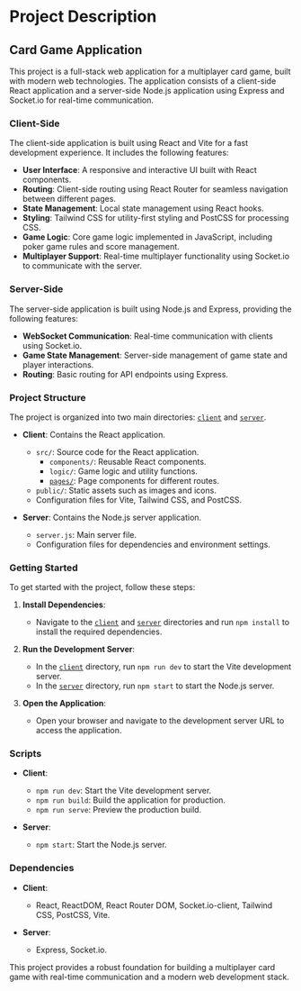 # Project Description

## Card Game Application

This project is a full-stack web application for a multiplayer card game, built with modern web technologies. The application consists of a client-side React application and a server-side Node.js application using Express and Socket.io for real-time communication.

### Client-Side

The client-side application is built using React and Vite for a fast development experience. It includes the following features:

- **User Interface**: A responsive and interactive UI built with React components.
- **Routing**: Client-side routing using React Router for seamless navigation between different pages.
- **State Management**: Local state management using React hooks.
- **Styling**: Tailwind CSS for utility-first styling and PostCSS for processing CSS.
- **Game Logic**: Core game logic implemented in JavaScript, including poker game rules and score management.
- **Multiplayer Support**: Real-time multiplayer functionality using Socket.io to communicate with the server.

### Server-Side

The server-side application is built using Node.js and Express, providing the following features:

- **WebSocket Communication**: Real-time communication with clients using Socket.io.
- **Game State Management**: Server-side management of game state and player interactions.
- **Routing**: Basic routing for API endpoints using Express.

### Project Structure

The project is organized into two main directories: [``client``](command:_github.copilot.openRelativePath?%5B%7B%22scheme%22%3A%22file%22%2C%22authority%22%3A%22%22%2C%22path%22%3A%22%2Fc%3A%2FUsers%2FUser%2FDesktop%2FCode%2Fcard-game%2Fclient%22%2C%22query%22%3A%22%22%2C%22fragment%22%3A%22%22%7D%5D "c:\Users\User\Desktop\Code\card-game\client") and [``server``](command:_github.copilot.openRelativePath?%5B%7B%22scheme%22%3A%22file%22%2C%22authority%22%3A%22%22%2C%22path%22%3A%22%2Fc%3A%2FUsers%2FUser%2FDesktop%2FCode%2Fcard-game%2Fserver%22%2C%22query%22%3A%22%22%2C%22fragment%22%3A%22%22%7D%5D "c:\Users\User\Desktop\Code\card-game\server").

- **Client**: Contains the React application.
  - `src/`: Source code for the React application.
    - `components/`: Reusable React components.
    - `logic/`: Game logic and utility functions.
    - [`pages/`](command:_github.copilot.openSymbolFromReferences?%5B%7B%22%24mid%22%3A1%2C%22path%22%3A%22%2Fc%3A%2FUsers%2FUser%2FDesktop%2FCode%2Fcard-game%2Fclient%2Fsrc%2Fpages%2FUsernameInput.jsx%22%2C%22scheme%22%3A%22file%22%7D%2C%7B%22line%22%3A0%2C%22character%22%3A0%7D%5D "client/src/pages/UsernameInput.jsx"): Page components for different routes.
  - `public/`: Static assets such as images and icons.
  - Configuration files for Vite, Tailwind CSS, and PostCSS.

- **Server**: Contains the Node.js server application.
  - `server.js`: Main server file.
  - Configuration files for dependencies and environment settings.

### Getting Started

To get started with the project, follow these steps:

1. **Install Dependencies**:
   - Navigate to the [``client``](command:_github.copilot.openRelativePath?%5B%7B%22scheme%22%3A%22file%22%2C%22authority%22%3A%22%22%2C%22path%22%3A%22%2Fc%3A%2FUsers%2FUser%2FDesktop%2FCode%2Fcard-game%2Fclient%22%2C%22query%22%3A%22%22%2C%22fragment%22%3A%22%22%7D%5D "c:\Users\User\Desktop\Code\card-game\client") and [``server``](command:_github.copilot.openRelativePath?%5B%7B%22scheme%22%3A%22file%22%2C%22authority%22%3A%22%22%2C%22path%22%3A%22%2Fc%3A%2FUsers%2FUser%2FDesktop%2FCode%2Fcard-game%2Fserver%22%2C%22query%22%3A%22%22%2C%22fragment%22%3A%22%22%7D%5D "c:\Users\User\Desktop\Code\card-game\server") directories and run `npm install` to install the required dependencies.

2. **Run the Development Server**:
   - In the [``client``](command:_github.copilot.openRelativePath?%5B%7B%22scheme%22%3A%22file%22%2C%22authority%22%3A%22%22%2C%22path%22%3A%22%2Fc%3A%2FUsers%2FUser%2FDesktop%2FCode%2Fcard-game%2Fclient%22%2C%22query%22%3A%22%22%2C%22fragment%22%3A%22%22%7D%5D "c:\Users\User\Desktop\Code\card-game\client") directory, run `npm run dev` to start the Vite development server.
   - In the [``server``](command:_github.copilot.openRelativePath?%5B%7B%22scheme%22%3A%22file%22%2C%22authority%22%3A%22%22%2C%22path%22%3A%22%2Fc%3A%2FUsers%2FUser%2FDesktop%2FCode%2Fcard-game%2Fserver%22%2C%22query%22%3A%22%22%2C%22fragment%22%3A%22%22%7D%5D "c:\Users\User\Desktop\Code\card-game\server") directory, run `npm start` to start the Node.js server.

3. **Open the Application**:
   - Open your browser and navigate to the development server URL to access the application.

### Scripts

- **Client**:
  - `npm run dev`: Start the Vite development server.
  - `npm run build`: Build the application for production.
  - `npm run serve`: Preview the production build.

- **Server**:
  - `npm start`: Start the Node.js server.

### Dependencies

- **Client**:
  - React, ReactDOM, React Router DOM, Socket.io-client, Tailwind CSS, PostCSS, Vite.

- **Server**:
  - Express, Socket.io.

This project provides a robust foundation for building a multiplayer card game with real-time communication and a modern web development stack.
